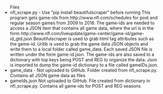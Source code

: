 

<ul>Files
    <li>
    nfl_scrape.py -    
        Use "pip install beautifulscraper" before running
        This program gets game-ids from http://www.nfl.com/schedules for post and regular season games from 2009 to 2018. The game-ids
        are needed to access a JSON item that contains all game data, where the url is in the form  
        http://www.nfl.com/liveupdate/game-center/game-id/game-id_gtd.json
        Beautifulscraper is used to grab html tag attributes such as the game-id. Urllib is used to grab the game data JSON objects
        and write them to a local folder called game_data. Each saved JSON file is written under the form game-id.json.
        The game-ids are also saved to a dictionary with top keys being POST and REG to organize the data. Json is imported to dump the 
        game-id dictionary to a file called gameIDs.json.
    </li>

  <li>  
  game_data - 
    Not uploaded to GitHub. Folder created from nfl_scrape.py. Contains all JSON game data as files
  </li>
  <li> 
  gameIds.json
    Not uploaded to GitHub. File created from dictionary in nfl_scrape.py. Contains all game-ids for POST and REG seasons
    </li>
</ul>
